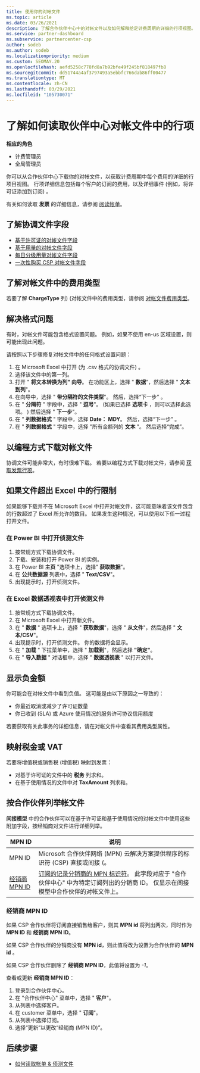 ```yaml
---
title: 使用你的对帐文件
ms.topic: article
ms.date: 03/26/2021
description: 了解合作伙伴中心中的对帐文件以及如何解释给定计费周期的详细的行项视图。
ms.service: partner-dashboard
ms.subservice: partnercenter-csp
author: sodeb
ms.author: sodeb
ms.localizationpriority: medium
ms.custom: SEOMAY.20
ms.openlocfilehash: aefd5258c778fd8a7b92bfe49f245bf818497fb8
ms.sourcegitcommit: dd51744a4af3797493a5ebbfc766dab86ff00477
ms.translationtype: MT
ms.contentlocale: zh-CN
ms.lasthandoff: 03/29/2021
ms.locfileid: "105730071"
---
```

# <a name="learn-how-to-read-the-line-items-in-your-partner-center-reconciliation-files"></a>了解如何读取伙伴中心对帐文件中的行项

**相应的角色**

- 计费管理员
- 全局管理员

你可以从合作伙伴中心下载你的对帐文件，以获取计费周期中每个费用的详细的行项目视图。 行项详细信息包括每个客户的订阅的费用，以及详细事件 (例如，将许可证添加到订阅) 。

有关如何读取 **发票** 的详细信息，请参阅 [阅读帐单](read-your-bill.md)。

## <a name="understand-reconciliation-file-fields"></a>了解协调文件字段

- [基于许可证的对帐文件字段](license-based-recon-files.md)
- [基于用量的对帐文件字段](usage-based-recon-files.md)
- [每日分级用量对帐文件字段](daily-rated-usage-recon-files.md)
- [一次性购买 CSP 对帐文件字段](modern-invoice-reconciliation-file.md)

## <a name="understand-charge-types-in-reconciliation-files"></a>了解对帐文件中的费用类型

若要了解 **ChargeType** 列)  (对帐文件中的费用类型，请参阅 [对帐文件费用类型](recon-file-charge-types.md)。

## <a name="fix-formatting-issues"></a>解决格式问题

有时，对帐文件可能包含格式设置问题。 例如，如果不使用 en-us 区域设置，则可能出现此问题。

请按照以下步骤修复对帐文件中的任何格式设置问题：

1. 在 Microsoft Excel 中打开 (为 .csv 格式的协调文件) 。
2. 选择该文件中的第一列。
3. 打开 " **将文本转换为列" 向导**。 在功能区上，选择 " **数据**"，然后选择 " **文本到列**"。
4. 在向导中，选择 " **带分隔符的文件类型**"。 然后，选择“下一步”  。
5. 在 " **分隔符** " 字段中，选择 " **逗号**"。  (如果已选择 **选项卡** ，则可以选择此选项。 ) 然后选择 " **下一步**"。
6. 在 " **列数据格式** " 字段中，选择 **Date： MDY**。 然后，选择“下一步”  。
7. 在 " **列数据格式** " 字段中，选择 "所有金额列的 **文本** "。 然后选择“完成”。

## <a name="download-reconciliation-files-programmatically"></a>以编程方式下载对帐文件

协调文件可能非常大，有时很难下载。 若要以编程方式下载对帐文件，请参阅 [获取发票行项](/partner-center/develop/get-invoiceline-items)。

## <a name="if-your-file-exceeds-the-row-limit-in-excel"></a>如果文件超出 Excel 中的行限制

如果能够下载并不在 Microsoft Excel 中打开对帐文件，这可能意味着该文件包含的行数超过了 Excel 所允许的数目。 如果发生这种情况，可以使用以下任一过程打开文件。

### <a name="open-a-recon-file-in-power-bi"></a>在 Power BI 中打开侦测文件

1. 按常规方式下载协调文件。
2. 下载、安装和打开 Power BI 的实例。
3. 在 Power BI **主页** "选项卡上，选择" **获取数据**"。
4. 在 **公共数据源** 列表中，选择 " **Text/CSV**"。
5. 出现提示时，打开侦测文件。

### <a name="open-a-recon-file-in-an-excel-pivot-table"></a>在 Excel 数据透视表中打开侦测文件

1. 按常规方式下载协调文件。
2. 在 Microsoft Excel 中打开新文件。
3. 在 " **数据** " 选项卡上，选择 " **获取数据**"，选择 " **从文件**"，然后选择 " **文本/CSV**"。
4. 出现提示时，打开侦测文件。 你的数据将会显示。
5. 在 " **加载** " 下拉菜单中，选择 " **加载到**"，然后选择 **"确定"**。
6. 在 " **导入数据** " 对话框中，选择 " **数据透视表** " 以打开文件。

## <a name="negative-amount-displayed"></a>显示负金额

你可能会在对帐文件中看到负值。 这可能是由以下原因之一导致的：

- 你最近取消或减少了许可证数量
- 你已收到 (SLA) 或 Azure 使用情况的服务许可协议信用额度

若要获取有关此事务的详细信息，请在对帐文件中查看其费用类型属性。

## <a name="map-taxes-or-vat"></a>映射税金或 VAT

若要将增值税或销售税 (增值税) 映射到发票：

- 对基于许可证的文件中的 **税务** 列求和。
- 在基于使用情况的文件中对 **TaxAmount** 列求和。

## <a name="itemize-reconciliation-files-by-partner"></a>按合作伙伴列举帐文件

**间接模型** 中的合作伙伴可以在基于许可证和基于使用情况的对帐文件中使用这些附加字段，按经销商对文件进行详细列举。

| MPN ID | 说明 |
| ------ | ----------- |
| MPN ID | Microsoft 合作伙伴网络 (MPN) 云解决方案提供程序的标识符 (CSP) 直接或间接 (。 |
| [经销商 MPN ID](#reseller-mpn-id) | [订阅的记录分销商的 MPN 标识符](#reseller-mpn-id)。 此字段对应于 "合作伙伴中心" 中为特定订阅列出的分销商 ID。 仅显示在间接模型中合作伙伴的对帐文件上。 |

### <a name="reseller-mpn-id"></a>经销商 MPN ID

如果 CSP 合作伙伴将订阅直接销售给客户，则其 **MPN id** 将列出两次，同时作为 **MPN ID** 和 **经销商 MPN ID**。

如果 CSP 合作伙伴的分销商没有 **MPN id**，则此值将改为设置为合作伙伴的 **MPN id** 。

如果 CSP 合作伙伴删除了 **经销商 MPN ID**，此值将设置为 *-1*。

查看或更新 **经销商 MPN ID**：

1. 登录到合作伙伴中心。
2. 在 "合作伙伴中心" 菜单中，选择 " **客户**"。
3. 从列表中选择客户。
4. 在 customer 菜单中，选择 " **订阅**"。
5. 从列表中选择订阅。
6. 选择“更新”以更改“经销商 (MPN ID)”。

## <a name="next-steps"></a>后续步骤

- [如何读取帐单 & 侦测文件](read-your-bill.md) 